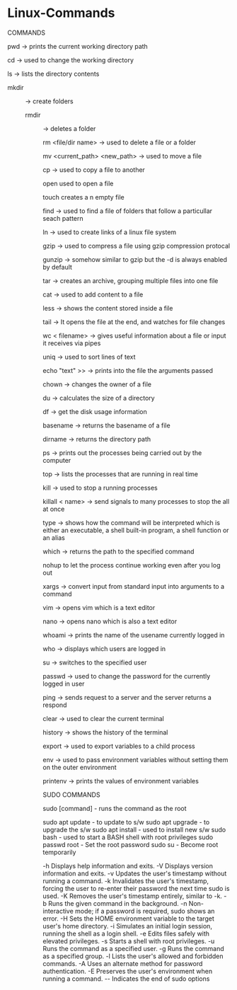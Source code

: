 # Linux-Commands
COMMANDS

pwd -> prints the current working directory path

cd -> used to change the working directory

ls -> lists the directory contents

mkdir <dir name> -> create folders

rmdir <dir name> -> deletes a folder

rm <file/dir name> -> used to delete a file or a folder

mv <current_path> <new_path> -> used to move  a file

cp <parent file> <child file> -> used to copy a file to another

open <filename> used to open a file

touch <filename> creates a n empty file

find -> used to find a file of folders that follow a particullar seach pattern

ln <original><link> -> used to create links of a linux file system

gzip <filename> -> used to compress a file using gzip compression protocal

gunzip -> somehow similar to gzip but the -d is always enabled by default

tar -> creates an archive, grouping multiple files into one file

cat <file> -> used to add content to a file

less <filename> -> shows the content stored inside a file

tail <filename> -> It opens the file at the end, and watches for file changes

wc < filename> -> gives useful information about a file or input it receives via pipes

uniq <filename> -> used to sort lines of text

echo "text" >> <filename> -> prints into the file the arguments passed

chown <owner> <file> -> changes the owner of a file

du -> calculates the size of a directory

df -> get the disk usage information

basename <filepath> -> returns the basename of a file

dirname <path> -> returns the directory path

ps -> prints out the processes being carried out by the computer

top -> lists the processes that are running in real time

kill -> used to stop a running processes

killall < name> -> send signals to many processes to stop the all at once

type -> shows how the command will be interpreted which is either an executable, a shell built-in program, a shell function or an alias

which <command> -> returns the path to the specified command

nohup <command> to let the process continue working even after you log out

xargs -> convert input from standard input into arguments to a command

vim -> opens vim which is a text editor

nano -> opens nano which is also a text editor

whoami -> prints the name of the usename currently logged in

who -> displays which users are logged in

su <username> -> switches to the specified user

passwd -> used to change the password for the currently logged in user

ping <host> -> sends request to a server and the server returns a respond

clear -> used to clear the current terminal

history -> shows the history of the terminal

export -> used to export variables to a child process

env -> used to pass environment variables without setting them on the outer environment

printenv -> prints  the values of environment variables


SUDO COMMANDS

sudo [command] - runs the command as the root

sudo apt update - to update to s/w
sudo apt upgrade - to upgrade the s/w
sudo apt install - used to install new s/w
sudo bash - used to start a BASH shell with root privileges
sudo passwd root - Set the root password
sudo su - Become root temporarily


-h        Displays help information and exits.
-V        Displays version information and exits.
-v        Updates the user's timestamp without running a command.
-k        Invalidates the user's timestamp, forcing the user to re-enter their password the next time sudo is used.
-K        Removes the user's timestamp entirely, similar to -k.
-b        Runs the given command in the background.
-n        Non-interactive mode; if a password is required, sudo shows an error.
-H        Sets the HOME environment variable to the target user's home directory.
-i        Simulates an initial login session, running the shell as a login shell.
-e        Edits files safely with elevated privileges.
-s        Starts a shell with root privileges.
-u        Runs the command as a specified user.
-g        Runs the command as a specified group.
-l        Lists the user's allowed and forbidden commands.
-A        Uses an alternate method for password authentication.
-E        Preserves the user's environment when running a command.
--        Indicates the end of sudo options
